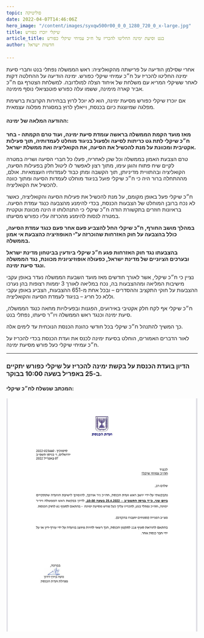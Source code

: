 ```yaml
---
topic: פוליטיקה
date: 2022-04-07T14:46:06Z
hero_image: "/content/images/syxqw500r00_0_0_1280_720_0_x-large.jpg"
title: שיקלי יוכרז כפורש
article_title: בנט וסיעת ימינה החליטו להכריז על ח״כ עמיחי שיקלי כפורש
author: חדשות ישראל

---
```

אחרי שסילמן הודיעה על פרישתה מהקואליציה: ראש הממשלה נפתלי בנט וחברי סיעת ימינה החליטו להכריז על ח״כ עמיחי שיקלי כפורש. ימינה הודיעה על ההחלטה דקות לאחר ששיקלי המריא עם משלחת של איחוד הצלה למולדובה. למשלחת הצטרף גם ח״כ אביר קארה מימינה, ששמו עלה כפורש פוטנציאלי נוסף מימינה.

אם יוכרז שיקלי כפורש מסיעת ימינה, הוא לא יוכל לרוץ בבחירות הקרובות ברשימת מפלגה שמיוצגת כיום בכנסת, וייאלץ לרוץ במסגרת מפלגה עצמאית. 

#### ההודעה המלאה של ימינה:

**מאז מועד הקמת הממשלה בראשה עומדת סיעת ימינה, ועוד טרם הקמתה - בחר ח״כ שיקלי לתת גט כריתות לסיעה ולפעול בניגוד מוחלט לעמדותיה, תוך פעילות אקטיבית ומכוונת על מנת להכשיל את הסיעה, את הקואליציה ואת ממשלת ישראל.**

טרם הצבעת האמון בממשלה וכל שכן לאחריה, פעלו כל חברי הסיעה ושריה במטרה לקיים שיח פתוח והוגן עימו, מתוך רצון לאפשר לו ליטול חלק בפעילות הסיעה, הקואליציה ובהתוויית מדיניותן, תוך הקשבה ומתן כבוד לעמדותיו העצמאיות. אולם, מההתחלה ברור היה כי ח״כ שיקלי פועל בניגוד מוחלט לעמדות הסיעה ומתוך כוונה להכשיל את הקואליציה.

ח״כ שיקלי פעל באופן מקומם, על מנת להכשיל את פעילות הסיעה והקואליציה, כאשר לא נכח ברובן המוחלט של הצבעות הכנסת, בכדי להימנע מהצבעה כנגד עמדת הסיעה. בראיונות חוזרים בתקשורת הודה ח״כ שיקלי כי התנהלותו זו הינה מכוונת וטקטית במטרה לנסות להימנע מהכרזה עליו כפורש מסיעתו.

**במהלך מושב החורף, ח"כ שיקלי החל להצביע פעם אחר פעם כנגד עמדת הסיעה, כולל בהצבעה על חוק האזרחות שהוכרזה ע"י האופוזיציה כהצבעת אי אמון בממשלה.**

**בהצבעתו נגד חוק האזרחות פגע ח״כ שיקלי ביודעין בביטחון מדינת ישראל ובערכים הציוניים של מדינת ישראל, כפעולה אופוזיציונית מכוונת, נגד הממשלה ונגד סיעת ימינה.**

נציין כי ח״כ שיקלי, אשר לאורך חודשים מאז מועד השבעת הממשלה נעדר באופן עקבי מישיבות המליאה ומההצבעות בה, נכח במליאה לאורך 3 יממות רצופות בהן נערכו ההצבעות על חוקי התקציב וההסדרים – ובכל אחת מ-651 ההצבעות, הצביע באופן עקבי וללא כל חריג – בניגוד לעמדת הסיעה והקואליציה.

ח״כ שיקלי אף לקח חלק אקטיבי באירועים, הפגנות ובפעילויות מחאה כנגד הממשלה, סיעת ימינה וכנגד ראש הממשלה ויו״ר סיעתו, נפתלי בנט.

כך המשיך להתנהל ח״כ שיקלי בכל חודשי כהונת הכנסת הנוכחית עד לימים אלה.

לאור הדברים האמורים, הוחלט בסיעת ימינה לכנס את ועדת הכנסת בכדי להכריז על ח״כ עמיחי שיקלי כעל פורש מסיעת ימינה.

***

### הדיון בועדת הכנסת על בקשת ימינה להכריז על שיקלי כפורש יתקיים ב-25 באפריל בשעה 10:00 בבוקר.

#### המכתב שנשלח לח״כ שיקלי:

![](/content/images/img_0725.JPG)